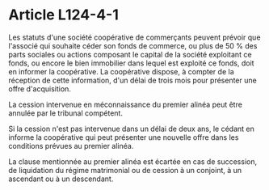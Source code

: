 # Article L124-4-1

<p>Les statuts d'une société coopérative de commerçants peuvent prévoir que l'associé qui souhaite céder son fonds de commerce, ou plus de 50 % des parts sociales ou actions composant le capital de la société exploitant ce fonds, ou encore le bien immobilier dans lequel est exploité ce fonds, doit en informer la coopérative. La coopérative dispose, à compter de la réception de cette information, d'un délai de trois mois pour présenter une offre d'acquisition. </p><p> La cession intervenue en méconnaissance du premier alinéa peut être annulée par le tribunal compétent. </p><p> Si la cession n'est pas intervenue dans un délai de deux ans, le cédant en informe la coopérative qui peut présenter une nouvelle offre dans les conditions prévues au premier alinéa. </p><p> La clause mentionnée au premier alinéa est écartée en cas de succession, de liquidation du régime matrimonial ou de cession à un conjoint, à un ascendant ou à un descendant.</p>
